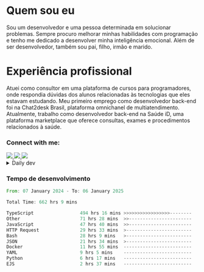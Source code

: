 # Quem sou eu
Sou um desenvolvedor e uma pessoa determinada em solucionar problemas. Sempre procuro melhorar minhas habilidades com programação e tenho me dedicado a desenvolver minha inteligência emocional. Além de ser desenvolvedor, também sou pai, filho, irmão e marido.

# Experiência profissional
Atuei como consultor em uma plataforma de cursos para programadores, onde respondia dúvidas dos alunos relacionadas às tecnologias que eles estavam estudando.
Meu primeiro emprego como desenvolvedor back-end foi na Chat2desk Brasil, plataforma omnichanel de multiatendimento.
Atualmente, trabalho como desenvolvedor back-end na Saúde iD, uma plataforma marketplace que oferece consultas, exames e procedimentos relacionados à saúde.

### Connect with me:
<a href="https://www.linkedin.com/in/theusmoreira" target="_blank" >
<img src="https://img.shields.io/badge/linkedin-%230077B5.svg?&style=for-the-badge&logo=linkedin&logoColor=white ">
</a>
<a href="https://www.instagram.com/matheus.s.moreira/" target="_blank">
<img src="https://img.shields.io/badge/instagram-%23E4405F.svg?&style=for-the-badge&logo=instagram&logoColor=white">
</a>
<a href="mailto:matheussm301@gmail.com"  target="_blank">
<img src="https://img.shields.io/badge/gmail-%23E4405F.svg?&style=for-the-badge&logo=gmail&logoColor=white">
</a>


<details>
  <summary>Daily dev </summary>
<p>
  <a href="https://app.daily.dev/matheussantos"><img src="https://github.com/matheus-santos-moreira/matheus-santos-moreira/blob/master/devcard.svg" width="200" alt="Matheus Santos's Dev Card"/></a>
 </p>
</details>

<h3>Tempo de desenvolvimento</h3>

<!--START_SECTION:waka-->

```rust
From: 07 January 2024 - To: 06 January 2025

Total Time: 662 hrs 9 mins

TypeScript                 494 hrs 16 mins >>>>>>>>>>>>>>>>>--------   67.37 %
Other                      71 hrs 28 mins  >>-----------------------   09.74 %
JavaScript                 47 hrs 40 mins  >>-----------------------   06.50 %
HTTP Request               29 hrs 33 mins  >------------------------   04.03 %
Bash                       28 hrs 9 mins   >------------------------   03.84 %
JSON                       21 hrs 34 mins  >------------------------   02.94 %
Docker                     11 hrs 55 mins  -------------------------   01.63 %
YAML                       9 hrs 5 mins    -------------------------   01.24 %
Python                     6 hrs 17 mins   -------------------------   00.86 %
EJS                        2 hrs 37 mins   -------------------------   00.36 %
```

<!--END_SECTION:waka-->
